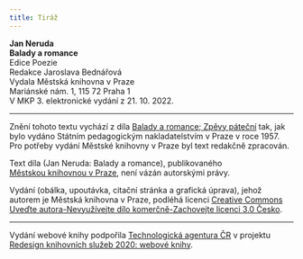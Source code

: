 ```yaml
---
title: Tiráž
---
```


**Jan Neruda    
Balady a romance**  
Edice Poezie  
Redakce Jaroslava Bednářová  
Vydala Městská knihovna v Praze  
Mariánské nám. 1, 115 72 Praha 1  
V MKP 3. elektronické vydání z 21. 10. 2022.

***

Znění tohoto textu vychází z díla [Balady a romance; Zpěvy páteční](https://aleph.nkp.cz/F/?func=direct&doc_number=000682196&local_base=NKC) tak, jak bylo vydáno Státním pedagogickým nakladatelstvím v Praze v roce 1957. Pro potřeby vydání Městské knihovny v Praze byl text redakčně zpracován.

Text díla (Jan Neruda: Balady a romance), publikovaného [Městskou knihovnou v Praze](https://www.mlp.cz/cz/), není vázán autorskými právy.

Vydání (obálka, upoutávka, citační stránka a grafická úprava), jehož autorem je Městská knihovna v Praze, podléhá licenci [Creative Commons Uveďte autora-Nevyužívejte dílo komerčně-Zachovejte licenci 3.0 Česko](https://creativecommons.org/licenses/by-nc-sa/3.0/cz/).


***

Vydání webové knihy podpořila [Technologická agentura ČR](https://www.tacr.cz/) v projektu [Redesign knihovních služeb 2020: webové knihy](https://starfos.tacr.cz/cs/project/TL04000391).
